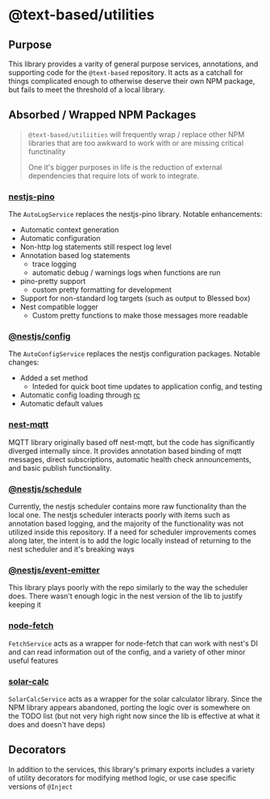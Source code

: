 # @text-based/utilities

## Purpose

This library provides a varity of general purpose services, annotations, and supporting code for the `@text-based` repository.
It acts as a catchall for things complicated enough to otherwise deserve their own NPM package, but fails to meet the threshold of a local library.

## Absorbed / Wrapped NPM Packages

> `@text-based/utiliities` will frequently wrap / replace other NPM libraries that are too awkward to work with or are missing critical functinality
>
> One it's bigger purposes in life is the reduction of external dependencies that require lots of work to integrate.

### [nestjs-pino](https://www.npmjs.com/package/nestjs-pino)

The `AutoLogService` replaces the nestjs-pino library. Notable enhancements:

- Automatic context generation
- Automatic configuration
- Non-http log statements still respect log level
- Annotation based log statements
  - trace logging
  - automatic debug / warnings logs when functions are run
- pino-pretty support
  - custom pretty formatting for development
- Support for non-standard log targets (such as output to Blessed box)
- Nest compatible logger
  - Custom pretty functions to make those messages more readable

### [@nestjs/config](https://www.npmjs.com/package/@nestjs/config)

The `AutoConfigService` replaces the nestjs configuration packages. Notable changes:

- Added a set method
  - Inteded for quick boot time updates to application config, and testing
- Automatic config loading through [rc](https://www.npmjs.com/package/rc)
- Automatic default values

### [nest-mqtt](https://www.npmjs.com/package/nest-mqtt)

MQTT library originally based off nest-mqtt, but the code has significantly diverged internally since.
It provides annotation based binding of mqtt messages, direct subscriptions, automatic health check announcements, and basic publish functionality.

### [@nestjs/schedule](https://www.npmjs.com/package/@nestjs/schedule)

Currently, the nestjs scheduler contains more raw functionality than the local one.
The nestjs scheduler interacts poorly with items such as annotation based logging, and the majority of the functionality was not utilized inside this repository.
If a need for scheduler improvements comes along later, the intent is to add the logic locally instead of returning to the nest scheduler and it's breaking ways

### [@nestjs/event-emitter](https://www.npmjs.com/package/@nestjs/event-emitter)

This library plays poorly with the repo similarly to the way the scheduler does.
There wasn't enough logic in the nest version of the lib to justify keeping it

### [node-fetch](https://www.npmjs.com/package/node-fetch)

`FetchService` acts as a wrapper for node-fetch that can work with nest's DI and can read information out of the config, and a variety of other minor useful features

### [solar-calc](https://www.npmjs.com/package/solar-calc)

`SolarCalcService` acts as a wrapper for the solar calculator library.
Since the NPM library appears abandoned, porting the logic over is somewhere on the TODO list (but not very high right now since the lib is effective at what it does and doesn't have deps)

## Decorators

In addition to the services, this library's primary exports includes a variety of utility decorators for modifying method logic, or use case specific versions of `@Inject`
